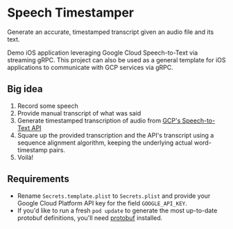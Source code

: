 # Speech Timestamper

Generate an accurate, timestamped transcript given an audio file and its text.

Demo iOS application leveraging Google Cloud Speech-to-Text via streaming gRPC. This project can also be used as a general template for iOS applications to communicate with GCP services via gRPC.

## Big idea
1. Record some speech
1. Provide manual transcript of what was said
1. Generate timestamped transcription of audio from [GCP's Speech-to-Text API](https://cloud.google.com/speech-to-text/)
1. Square up the provided transcription and the API's transcript using a sequence alignment algorithm, keeping the underlying actual word-timestamp pairs.
1. Voilà!

## Requirements
- Rename `Secrets.template.plist` to `Secrets.plist` and provide your Google Cloud Platform API key for the field `GOOGLE_API_KEY`.
- If you'd like to run a fresh `pod update` to generate the most up-to-date protobuf definitions, you'll need [protobuf](https://github.com/apple/swift-protobuf) installed.
